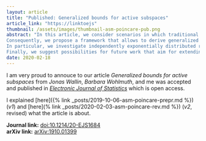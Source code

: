 ```yaml
---
layout: article
title: "Published: Generalized bounds for active subspaces"
article_link: "https://linktoejs"
thumbnail: /assets/images/thumbnail-asm-poincare-pub.png
abstract: "In this article, we consider scenarios in which traditional estimates for the active subspace method based on probabilistic Poincaré inequalities are not valid due to unbounded Poincaré constants.
Consequently, we propose a framework that allows to derive generalized estimates in the sense that it enables to control the trade-off between the size of the Poincaré constant and a weaker order of the final error bound.
In particular, we investigate independently exponentially distributed random variables in dimension two or larger and give explicit expressions for corresponding Poincaré constants showing their dependence on the dimension of the problem.
Finally, we suggest possibilities for future work that aim for extending the class of distributions applicable to the active subspace method as we regard this as an opportunity to enlarge its usability."
date: 2020-02-18
---
```


I am very proud to annouce to our article _Generalized bounds for active subspaces_ from _Jonas Wallin_, _Barbara Wohlmuth_, and me was accepted and published in [_Electronic Journal of Statistics_](https://projecteuclid.org/euclid.ejs) which is open access.

I explained [here]({% link _posts/2019-10-06-asm-poincare-prepr.md %}) (_v1_) and [here](% link _posts/2020-02-03-asm-poincare-rev.md %}) (_v2_, revised) what the article is about.

**Journal link:** [doi:10.1214/20-EJS1684](https://doi.org/10.1214/20-EJS1684)  
**arXiv link:** [arXiv:1910.01399](https://arxiv.org/abs/1910.01399)
